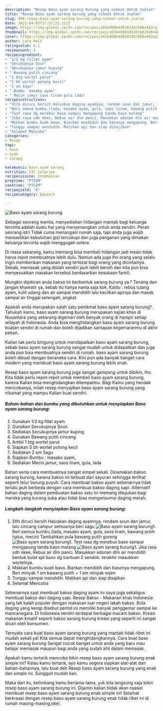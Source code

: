 ```yaml
---
description: "Resep Baso ayam sarang burung yang nikmat Untuk Jualan"
title: "Resep Baso ayam sarang burung yang nikmat Untuk Jualan"
slug: 990-resep-baso-ayam-sarang-burung-yang-nikmat-untuk-jualan
date: 2021-04-05T17:51:25.212Z
image: https://img-global.cpcdn.com/recipes/a91b40964d91033d/680x482cq70/baso-ayam-sarang-burung-foto-resep-utama.jpg
thumbnail: https://img-global.cpcdn.com/recipes/a91b40964d91033d/680x482cq70/baso-ayam-sarang-burung-foto-resep-utama.jpg
cover: https://img-global.cpcdn.com/recipes/a91b40964d91033d/680x482cq70/baso-ayam-sarang-burung-foto-resep-utama.jpg
author: Lora Holt
ratingvalue: 4.1
reviewcount: 4
recipeingredient:
- "1/2 kg fillet ayam"
- "Secukupnya Soun"
- "Secukupnya jamur kuping"
- " Bawang putih cincang"
- "1 btg wortel parut"
- "5 bh wortel potong kecil"
- "2 sm Sagu"
- " Bumbu  masako ayam"
- " Mecin jamur saos tiram gula lada"
recipeinstructions:
- "Stlh dicuci bersih Haluskan daging ayamnya, rendam soun dan jamur, lalu cincang campur semuanya beri sagu"
- "Beri semua bumbu.(lada, masako ayam, gula, saos tiram, bawang putih halus, mecin) Tambahkan pula bawang putih goreng"
- "Test rasa dg merebus baso sampai mengapung tanda baso matang"
- "Jika rasa sdh okee, Rebus air dlm panci. Masukkan adonan dlm air mendidih bentuk bulat spt baso dg bantuan 2 sendok. terakhir masukkan wortelnya."
- "Mskkan bumbu kuah baso. Biarkan mendidih dan basonya mengapung. Beri minyak 1 sm bawang putih + 1 sm minyak wijen"
- "Tunggu sampai mendidih. Matikan api dan siap disajikan"
- "Selamat Mencoba"
categories:
- Resep
tags:
- baso
- ayam
- sarang

katakunci: baso ayam sarang 
nutrition: 237 calories
recipecuisine: Indonesian
preptime: "PT33M"
cooktime: "PT52M"
recipeyield: "4"
recipecategory: Dessert

---
```



![Baso ayam sarang burung](https://img-global.cpcdn.com/recipes/a91b40964d91033d/680x482cq70/baso-ayam-sarang-burung-foto-resep-utama.jpg)

Sebagai seorang wanita, menyediakan hidangan mantab bagi keluarga tercinta adalah suatu hal yang menyenangkan untuk anda sendiri. Peran seorang istri Tidak cuma menangani rumah saja, tapi anda juga wajib memastikan kebutuhan gizi tercukupi dan juga panganan yang dimakan keluarga tercinta wajib menggugah selera.

Di masa  sekarang, kamu memang bisa membeli hidangan jadi meski tidak harus repot membuatnya lebih dulu. Namun ada juga lho orang yang selalu ingin memberikan makanan yang terlezat bagi orang yang dicintainya. Sebab, memasak yang diolah sendiri jauh lebih bersih dan kita pun bisa menyesuaikan masakan tersebut berdasarkan kesukaan famili. 

Mungkin dipikiran anda bakso ini berbentuk sarang burung ya.? Tenang dan jangan khawatir ya, sebab itu hanya nama saja kok. Kaldu : rebus tulang ayam, kulit udang dan air sampai mendidih lalu kecilkan apinya dan masak sampai air tinggal setengah, angkat.

Apakah anda merupakan salah satu penikmat baso ayam sarang burung?. Tahukah kamu, baso ayam sarang burung merupakan sajian khas di Nusantara yang sekarang digemari oleh banyak orang di hampir setiap wilayah di Indonesia. Anda bisa menghidangkan baso ayam sarang burung buatan sendiri di rumah dan boleh dijadikan santapan kegemaranmu di akhir pekan.

Kalian tak perlu bingung untuk mendapatkan baso ayam sarang burung, sebab baso ayam sarang burung sangat mudah untuk didapatkan dan juga anda pun bisa membuatnya sendiri di rumah. baso ayam sarang burung boleh dibuat dengan beraneka cara. Kini pun ada banyak banget cara modern yang membuat baso ayam sarang burung lebih enak.

Resep baso ayam sarang burung juga sangat gampang untuk dibikin, lho. Kita tidak perlu repot-repot untuk membeli baso ayam sarang burung, karena Kalian bisa menghidangkan ditempatmu. Bagi Kamu yang hendak mencobanya, inilah resep menyajikan baso ayam sarang burung yang nikamat yang mampu Kalian buat sendiri.

<!--inarticleads1-->

##### Bahan-bahan dan bumbu yang dibutuhkan untuk menyiapkan Baso ayam sarang burung:

1. Gunakan 1/2 kg fillet ayam
1. Gunakan Secukupnya Soun
1. Sediakan Secukupnya jamur kuping
1. Gunakan  Bawang putih cincang
1. Ambil 1 btg wortel parut
1. Siapkan 5 bh wortel potong kecil
1. Sediakan 2 sm Sagu
1. Siapkan  Bumbu : masako ayam,
1. Sediakan  Mecin jamur, saos tiram, gula, lada


Bahan serta cara membuatnya sangat simpel sekali. Dinamakan bakso sarang burung, karena bakso ini terbuat dari sayuran sehingga terlihat seperti telur burung puyuh. Cara membuat bakso ayam sebenarnya tidak terlalu jauh berbeda dengan cara membuat bakso daging sapi. Alternatif bahan daging dalam pembuatan bakso satu ini memang ditujukan bagi mereka yang kurang suka atau tidak bisa mengonsumsi daging merah. 

<!--inarticleads2-->

##### Langkah-langkah menyiapkan Baso ayam sarang burung:

1. Stlh dicuci bersih Haluskan daging ayamnya, rendam soun dan jamur, lalu cincang campur semuanya beri sagu
<img src="https://img-global.cpcdn.com/steps/1c16e5c63056a98a/160x128cq70/baso-ayam-sarang-burung-langkah-memasak-1-foto.jpg" alt="Baso ayam sarang burung">1. Beri semua bumbu.(lada, masako ayam, gula, saos tiram, bawang putih halus, mecin) Tambahkan pula bawang putih goreng
<img src="https://img-global.cpcdn.com/steps/04d6a60855b6eea4/160x128cq70/baso-ayam-sarang-burung-langkah-memasak-2-foto.jpg" alt="Baso ayam sarang burung">1. Test rasa dg merebus baso sampai mengapung tanda baso matang
<img src="https://img-global.cpcdn.com/steps/7fb7ff5fc1c50275/160x128cq70/baso-ayam-sarang-burung-langkah-memasak-3-foto.jpg" alt="Baso ayam sarang burung">1. Jika rasa sdh okee, Rebus air dlm panci. Masukkan adonan dlm air mendidih bentuk bulat spt baso dg bantuan 2 sendok. terakhir masukkan wortelnya.
1. Mskkan bumbu kuah baso. Biarkan mendidih dan basonya mengapung. Beri minyak 1 sm bawang putih + 1 sm minyak wijen
1. Tunggu sampai mendidih. Matikan api dan siap disajikan
1. Selamat Mencoba


Sebenarnya saat membuat bakso daging ayam ini saya juga sekaligus membuat bakso dari daging sapi. Resep Bakso - Makanan khas Indonesia yang tak kalah populer dengan makanan luar negeri iakah bakso. Bola daging yang kerqp disebut pentol ini memiliki banyak penggemar sampai ke mancanegara. Di Indonesia sendiri terdapat berbagai macam bakso. Kreasi makanan kreatif seperti bakso sarang burung kreasi yang seperti ini sangat dicari oleh konsumen. 

Ternyata cara buat baso ayam sarang burung yang mantab tidak ribet ini mudah sekali ya! Kita semua dapat menghidangkannya. Cara buat baso ayam sarang burung Sangat cocok banget untuk anda yang baru mau belajar memasak maupun bagi anda yang sudah ahli dalam memasak.

Apakah kamu tertarik mencoba bikin resep baso ayam sarang burung enak simple ini? Kalau kamu tertarik, ayo kamu segera siapkan alat-alat dan bahan-bahannya, lalu buat deh Resep baso ayam sarang burung yang enak dan simple ini. Sungguh mudah kan. 

Maka dari itu, ketimbang kamu berlama-lama, yuk kita langsung saja bikin resep baso ayam sarang burung ini. Dijamin kalian tiidak akan nyesel membuat resep baso ayam sarang burung enak simple ini! Selamat berkreasi dengan resep baso ayam sarang burung enak tidak ribet ini di rumah masing-masing,oke!.

